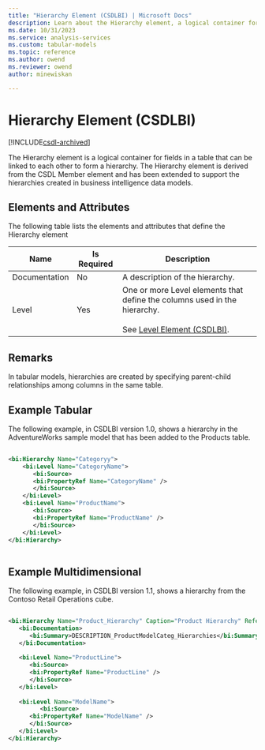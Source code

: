 ```yaml
---
title: "Hierarchy Element (CSDLBI) | Microsoft Docs"
description: Learn about the Hierarchy element, a logical container for fields in a table that can be linked to each other to form a hierarchy.
ms.date: 10/31/2023
ms.service: analysis-services
ms.custom: tabular-models
ms.topic: reference
ms.author: owend
ms.reviewer: owend
author: minewiskan

---
```

# Hierarchy Element (CSDLBI)

[!INCLUDE[csdl-archived](../includes/csdl-archived.md)]

  The Hierarchy element is a logical container for fields in a table that can be linked to each other to form a hierarchy. The Hierarchy element is derived from the CSDL Member element and has been extended to support the hierarchies created in business intelligence data models.  
  
## Elements and Attributes  
 The following table lists the elements and attributes that define the Hierarchy element  
  
|Name|Is Required|Description|  
|----------|-----------------|-----------------|  
|Documentation|No|A description of the hierarchy.|  
|Level|Yes|One or more Level elements that define the columns used in the hierarchy.<br /><br /> See [Level Element &#40;CSDLBI&#41;](level-element-csdlbi.md).|  
  
## Remarks  
 In tabular models, hierarchies are created by specifying parent-child relationships among columns in the same table.  
  
## Example Tabular  
  
 The following example, in CSDLBI version 1.0, shows a hierarchy in the AdventureWorks sample model that has been added to the Products table.  
  
```xml   
  
<bi:Hierarchy Name="Categoryy">  
    <bi:Level Name="CategoryName">  
       <bi:Source>  
       <bi:PropertyRef Name="CategoryName" />  
       </bi:Source>  
    </bi:Level>  
    <bi:Level Name="ProductName">  
       <bi:Source>  
       <bi:PropertyRef Name="ProductName" />  
       </bi:Source>  
    </bi:Level>  
</bi:Hierarchy>  
  
```  
  
## Example Multidimensional  
  
 The following example, in CSDLBI version 1.1, shows a hierarchy from the Contoso Retail Operations cube.  
  
```xml   
  
<bi:Hierarchy Name="Product_Hierarchy" Caption="Product Hierarchy" ReferenceName="Product Hierarchy">  
   <bi:Documentation>  
      <bi:Summary>DESCRIPTION_ProductModelCateg_Hierarchies</bi:Summary>  
   </bi:Documentation>  
  
   <bi:Level Name="ProductLine">  
      <bi:Source>  
      <bi:PropertyRef Name="ProductLine" />  
      </bi:Source>  
   </bi:Level>  
  
   <bi:Level Name="ModelName">  
         <bi:Source>  
      <bi:PropertyRef Name="ModelName" />  
      </bi:Source>  
   </bi:Level>  
</bi:Hierarchy>  
  
```
